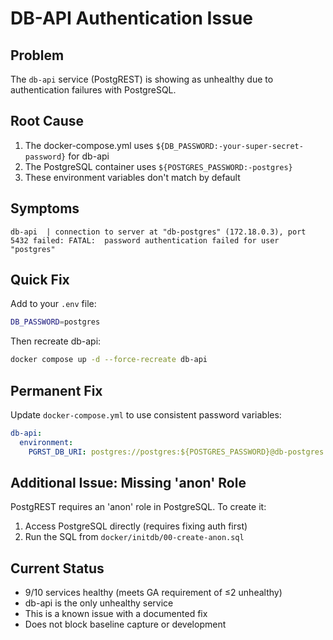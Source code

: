 # DB-API Authentication Issue

## Problem
The `db-api` service (PostgREST) is showing as unhealthy due to authentication failures with PostgreSQL.

## Root Cause
1. The docker-compose.yml uses `${DB_PASSWORD:-your-super-secret-password}` for db-api
2. The PostgreSQL container uses `${POSTGRES_PASSWORD:-postgres}`
3. These environment variables don't match by default

## Symptoms
```
db-api  | connection to server at "db-postgres" (172.18.0.3), port 5432 failed: FATAL:  password authentication failed for user "postgres"
```

## Quick Fix
Add to your `.env` file:
```bash
DB_PASSWORD=postgres
```

Then recreate db-api:
```bash
docker compose up -d --force-recreate db-api
```

## Permanent Fix
Update `docker-compose.yml` to use consistent password variables:

```yaml
db-api:
  environment:
    PGRST_DB_URI: postgres://postgres:${POSTGRES_PASSWORD}@db-postgres:5432/postgres
```

## Additional Issue: Missing 'anon' Role
PostgREST requires an 'anon' role in PostgreSQL. To create it:

1. Access PostgreSQL directly (requires fixing auth first)
2. Run the SQL from `docker/initdb/00-create-anon.sql`

## Current Status
- 9/10 services healthy (meets GA requirement of ≤2 unhealthy)
- db-api is the only unhealthy service
- This is a known issue with a documented fix
- Does not block baseline capture or development